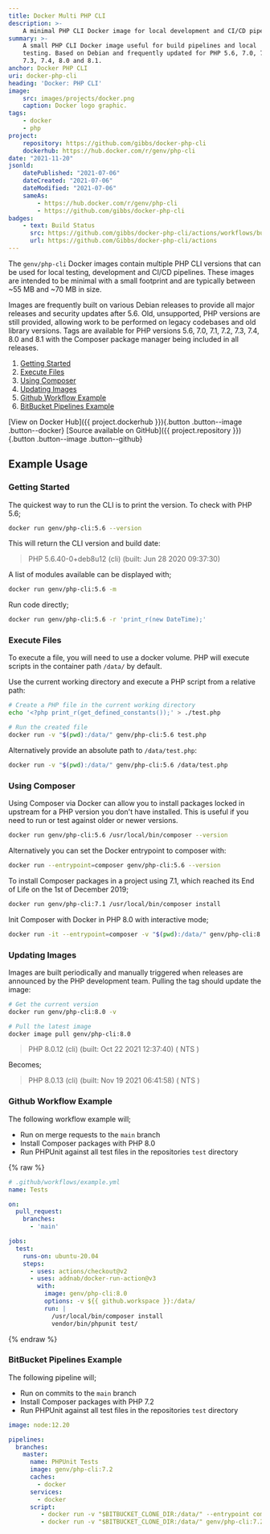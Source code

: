 ```yaml
---
title: Docker Multi PHP CLI
description: >-
    A minimal PHP CLI Docker image for local development and CI/CD pipelines.
summary: >-
    A small PHP CLI Docker image useful for build pipelines and local 
    testing. Based on Debian and frequently updated for PHP 5.6, 7.0, 7.1, 7.2, 
    7.3, 7.4, 8.0 and 8.1.
anchor: Docker PHP CLI
uri: docker-php-cli
heading: 'Docker: PHP CLI'
image:
    src: images/projects/docker.png
    caption: Docker logo graphic.
tags:
    - docker
    - php
project:
    repository: https://github.com/gibbs/docker-php-cli
    dockerhub: https://hub.docker.com/r/genv/php-cli
date: "2021-11-20"
jsonld:
    datePublished: "2021-07-06"
    dateCreated: "2021-07-06"
    dateModified: "2021-07-06"
    sameAs:
        - https://hub.docker.com/r/genv/php-cli
        - https://github.com/gibbs/docker-php-cli
badges:
    - text: Build Status
      src: https://github.com/gibbs/docker-php-cli/actions/workflows/build.yml/badge.svg
      url: https://github.com/Gibbs/docker-php-cli/actions
---
```


The `genv/php-cli` Docker images contain multiple PHP CLI versions that can
be used for local testing, development and CI/CD pipelines. These images are 
intended to be minimal with a small footprint and are typically between ~55 MB 
and ~70 MB in size.

Images are frequently built on various Debian releases to provide all major 
releases and security updates after 5.6. Old, unsupported, PHP versions are 
still provided, allowing work to be performed on legacy codebases and old 
library versions. Tags are available for PHP versions 5.6, 7.0, 7.1, 7.2, 7.3, 
7.4, 8.0 and 8.1 with the Composer package manager being included in all 
releases.

1. [Getting Started](#goto-getting-started)
2. [Execute Files](#goto-execute-files)
3. [Using Composer](#goto-using-composer)
4. [Updating Images](#goto-updating-images)
5. [Github Workflow Example](#goto-github-workflow-example)
6. [BitBucket Pipelines Example](#goto-bitbucket-pipelines-example)

[View on Docker Hub]({{ project.dockerhub }}){.button .button--image .button--docker}
[Source available on GitHub]({{ project.repository }}){.button .button--image .button--github}

## Example Usage

### Getting Started

The quickest way to run the CLI is to print the version. To check with PHP 5.6;

```bash
docker run genv/php-cli:5.6 --version
```

This will return the CLI version and build date:

> PHP 5.6.40-0+deb8u12 (cli) (built: Jun 28 2020 09:37:30)

A list of modules available can be displayed with;

```bash
docker run genv/php-cli:5.6 -m
```

Run code directly;

```bash
docker run genv/php-cli:5.6 -r 'print_r(new DateTime);'
```

### Execute Files

To execute a file, you will need to use a docker volume. PHP will execute scripts
in the container path `/data/` by default.

Use the current working directory and execute a PHP script from a relative path:

```bash
# Create a PHP file in the current working directory
echo '<?php print_r(get_defined_constants());' > ./test.php

# Run the created file
docker run -v "$(pwd):/data/" genv/php-cli:5.6 test.php
```

Alternatively provide an absolute path to `/data/test.php`:

```bash
docker run -v "$(pwd):/data/" genv/php-cli:5.6 /data/test.php
```

### Using Composer

Using Composer via Docker can allow you to install packages locked in upstream
for a PHP version you don't have installed. This is useful if you need to run or 
test against older or newer versions.

```bash
docker run genv/php-cli:5.6 /usr/local/bin/composer --version
```

Alternatively you can set the Docker entrypoint to composer with:

```bash
docker run --entrypoint=composer genv/php-cli:5.6 --version
```

To install Composer packages in a project using 7.1, which reached its End of 
Life on the 1st of December 2019;

```bash
docker run genv/php-cli:7.1 /usr/local/bin/composer install
```

Init Composer with Docker in PHP 8.0 with interactive mode;

```bash
docker run -it --entrypoint=composer -v "$(pwd):/data/" genv/php-cli:8.0 init
```

### Updating Images

Images are built periodically and manually triggered when releases are 
announced by the PHP development team. Pulling the tag should update the image:

```bash
# Get the current version
docker run genv/php-cli:8.0 -v

# Pull the latest image
docker image pull genv/php-cli:8.0
```

> PHP 8.0.12 (cli) (built: Oct 22 2021 12:37:40) ( NTS )

Becomes;

> PHP 8.0.13 (cli) (built: Nov 19 2021 06:41:58) ( NTS )


### Github Workflow Example

The following workflow example will;

- Run on merge requests to the `main` branch
- Install Composer packages with PHP 8.0
- Run PHPUnit against all test files in the repositories `test` directory

{% raw %}
```yaml
# .github/workflows/example.yml
name: Tests

on:
  pull_request:
    branches:
      - 'main'

jobs:
  test:
    runs-on: ubuntu-20.04
    steps:
      - uses: actions/checkout@v2
      - uses: addnab/docker-run-action@v3
        with:
          image: genv/php-cli:8.0
          options: -v ${{ github.workspace }}:/data/
          run: |
            /usr/local/bin/composer install
            vendor/bin/phpunit test/
```
{% endraw %}

### BitBucket Pipelines Example

The following pipeline will;

- Run on commits to the `main` branch
- Install Composer packages with PHP 7.2
- Run PHPUnit against all test files in the repositories `test` directory

```yaml
image: node:12.20

pipelines:
  branches:
    master:
      name: PHPUnit Tests
      image: genv/php-cli:7.2
      caches:
        - docker
      services:
        - docker
      script:
         - docker run -v "$BITBUCKET_CLONE_DIR:/data/" --entrypoint composer genv/php-cli:7.2 install
         - docker run -v "$BITBUCKET_CLONE_DIR:/data/" genv/php-cli:7.2 /data/test/
```
